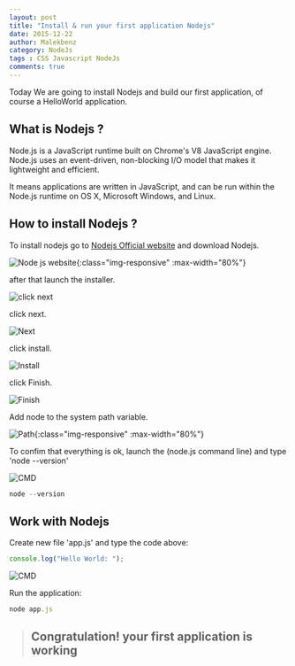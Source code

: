 ```yaml
---
layout: post
title: "Install & run your first application Nodejs"
date: 2015-12-22
author: Malekbenz
category: NodeJs
tags : CSS Javascript NodeJs
comments: true
---
```


Today We are going to install Nodejs and build our first application, of course a HelloWorld application.

## What is Nodejs ? 

Node.js is a JavaScript runtime built on Chrome's V8 JavaScript engine. Node.js uses an event-driven, non-blocking I/O model that makes it lightweight and efficient.

It means applications are written in JavaScript, and can be run within the Node.js runtime on OS X, Microsoft Windows, and Linux.

## How to install Nodejs ?
To install nodejs go to [Nodejs Official website](https://nodejs.org/) and download Nodejs.

![Node js website](/images/nodejs/nodejswebsite.png){:class="img-responsive" :max-width="80%"}


after that launch the installer.

![click next](/images/nodejs/nodejsfs01.png)

click next.

![Next](/images/nodejs/nodejsfs02.png)

click install.

![Install](/images/nodejs/nodejsfs03.png)

click Finish.


![Finish](/images/nodejs/nodejsfs04.png)


Add node to the system path variable.  


![Path](/images/nodejs/nodejsfs05.png){:class="img-responsive" :max-width="80%"}


To confim that everything is ok, launch the (node.js command line) and type 'node --version'   

![CMD](/images/nodejs/nodejsfs06.01.png) 



```javascript
node --version
```


## Work with Nodejs 
    
Create new file 'app.js' and type the code above:  

```javascript
console.log("Hello World: ");
```

![CMD](/images/nodejs/nodejsfs06.png)


Run the application: 

```javascript
node app.js
```

>
> ## **Congratulation! your first application is working**
>


